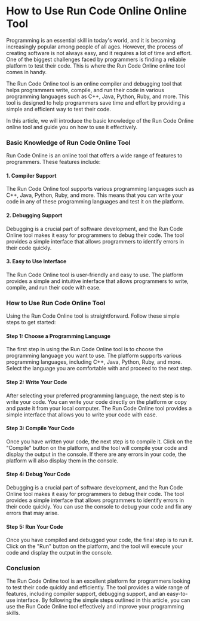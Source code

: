 How to Use Run Code Online Online Tool
======================================

Programming is an essential skill in today's world, and it is becoming increasingly popular among people of all ages. However, the process of creating software is not always easy, and it requires a lot of time and effort. One of the biggest challenges faced by programmers is finding a reliable platform to test their code. This is where the Run Code Online online tool comes in handy.

The Run Code Online tool is an online compiler and debugging tool that helps programmers write, compile, and run their code in various programming languages such as C++, Java, Python, Ruby, and more. This tool is designed to help programmers save time and effort by providing a simple and efficient way to test their code.

In this article, we will introduce the basic knowledge of the Run Code Online online tool and guide you on how to use it effectively.

### Basic Knowledge of Run Code Online Tool

Run Code Online is an online tool that offers a wide range of features to programmers. These features include:

#### 1. Compiler Support

The Run Code Online tool supports various programming languages such as C++, Java, Python, Ruby, and more. This means that you can write your code in any of these programming languages and test it on the platform.

#### 2. Debugging Support

Debugging is a crucial part of software development, and the Run Code Online tool makes it easy for programmers to debug their code. The tool provides a simple interface that allows programmers to identify errors in their code quickly.

#### 3. Easy to Use Interface

The Run Code Online tool is user-friendly and easy to use. The platform provides a simple and intuitive interface that allows programmers to write, compile, and run their code with ease.

### How to Use Run Code Online Tool

Using the Run Code Online tool is straightforward. Follow these simple steps to get started:

#### Step 1: Choose a Programming Language

The first step in using the Run Code Online tool is to choose the programming language you want to use. The platform supports various programming languages, including C++, Java, Python, Ruby, and more. Select the language you are comfortable with and proceed to the next step.

#### Step 2: Write Your Code

After selecting your preferred programming language, the next step is to write your code. You can write your code directly on the platform or copy and paste it from your local computer. The Run Code Online tool provides a simple interface that allows you to write your code with ease.

#### Step 3: Compile Your Code

Once you have written your code, the next step is to compile it. Click on the "Compile" button on the platform, and the tool will compile your code and display the output in the console. If there are any errors in your code, the platform will also display them in the console.

#### Step 4: Debug Your Code

Debugging is a crucial part of software development, and the Run Code Online tool makes it easy for programmers to debug their code. The tool provides a simple interface that allows programmers to identify errors in their code quickly. You can use the console to debug your code and fix any errors that may arise.

#### Step 5: Run Your Code

Once you have compiled and debugged your code, the final step is to run it. Click on the "Run" button on the platform, and the tool will execute your code and display the output in the console.

### Conclusion

The Run Code Online tool is an excellent platform for programmers looking to test their code quickly and efficiently. The tool provides a wide range of features, including compiler support, debugging support, and an easy-to-use interface. By following the simple steps outlined in this article, you can use the Run Code Online tool effectively and improve your programming skills.